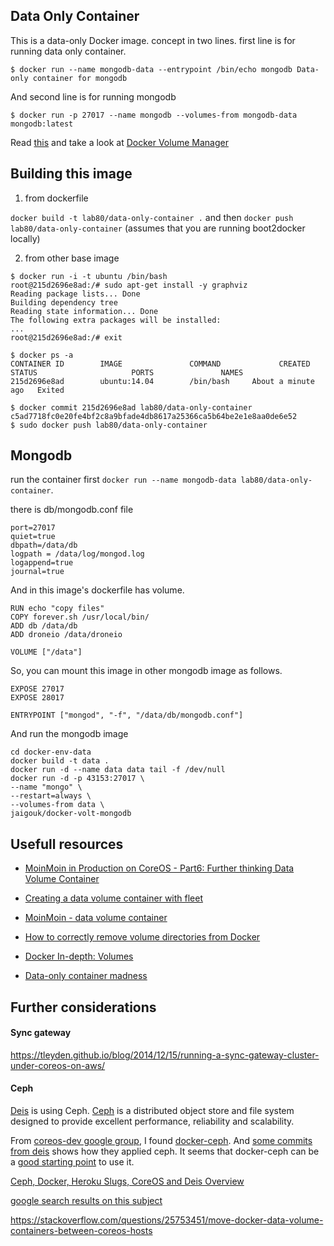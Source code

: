 Data Only Container
--------------------

This is a data-only Docker image. concept in two lines. first line is for running data only container.
```
$ docker run --name mongodb-data --entrypoint /bin/echo mongodb Data-only container for mongodb
```

And second line is for running mongodb
```
$ docker run -p 27017 --name mongodb --volumes-from mongodb-data mongodb:latest
```

Read [this](http://container42.com/2014/11/03/docker-indepth-volumes/) and take a look at [Docker Volume Manager](https://github.com/cpuguy83/docker-volumes)




## Building this image

1. from dockerfile

`docker build -t lab80/data-only-container .` and then `docker push lab80/data-only-container` (assumes that you are running boot2docker locally)

2. from other base image

```
$ docker run -i -t ubuntu /bin/bash
root@215d2696e8ad:/# sudo apt-get install -y graphviz
Reading package lists... Done
Building dependency tree
Reading state information... Done
The following extra packages will be installed:
...
root@215d2696e8ad:/# exit

$ docker ps -a
CONTAINER ID        IMAGE               COMMAND             CREATED              STATUS                     PORTS               NAMES
215d2696e8ad        ubuntu:14.04        /bin/bash     About a minute ago   Exited

$ docker commit 215d2696e8ad lab80/data-only-container
c5ad7718fc0e20fe4bf2c8a9bfade4db8617a25366ca5b64be2e1e8aa0de6e52
$ sudo docker push lab80/data-only-container
```

## Mongodb

run the container first `docker run --name mongodb-data lab80/data-only-container`. 


there is db/mongodb.conf file

```
port=27017
quiet=true
dbpath=/data/db
logpath = /data/log/mongod.log
logappend=true
journal=true
```

And in this image's dockerfile has volume.
```
RUN echo "copy files"
COPY forever.sh /usr/local/bin/
ADD db /data/db
ADD droneio /data/droneio

VOLUME ["/data"]
```


So, you can mount this image in other mongodb image as follows.

```
EXPOSE 27017
EXPOSE 28017

ENTRYPOINT ["mongod", "-f", "/data/db/mongodb.conf"]
```

And run the mongodb image

```
cd docker-env-data
docker build -t data .
docker run -d --name data data tail -f /dev/null
docker run -d -p 43153:27017 \
--name "mongo" \
--restart=always \
--volumes-from data \
jaigouk/docker-volt-mongodb
```


## Usefull resources

* [MoinMoin in Production on CoreOS - Part6: Further thinking Data Volume Container](https://masato.github.io/2014/10/20/docker-moinmoin-idcf-coreos-volumes-further-thinking/)

* [Creating a data volume container with fleet](https://masato.github.io/2014/11/03/creating-a-data-volume-container-with-fleet/)

* [MoinMoin - data volume container](https://masato.github.io/tags/DataVolumeContainer/)

* [How to correctly remove volume directories from Docker](https://masato.github.io/2014/11/05/how-to-correctly-remove-volume-directories/)

* [Docker In-depth: Volumes](http://container42.com/2014/11/03/docker-indepth-volumes/)

* [Data-only container madness](http://container42.com/2014/11/18/data-only-container-madness/)


## Further considerations

#### Sync gateway
https://tleyden.github.io/blog/2014/12/15/running-a-sync-gateway-cluster-under-coreos-on-aws/

#### Ceph
[Deis](http://docs.deis.io/en/latest/understanding_deis/components/#store) is using Ceph. [Ceph](http://ceph.com/) is a distributed object store and file system designed to provide excellent performance, reliability and scalability.

From [coreos-dev google group](https://groups.google.com/forum/#!topic/coreos-dev/s-E4sa9VxsA), I found [docker-ceph](https://github.com/ulexus/docker-ceph). And [some commits from deis](https://github.com/deis/deis/pull/1754) shows how they applied ceph. It seems that docker-ceph can be a [good starting point](https://github.com/Ulexus/docker-ceph/blob/master/ceph-mon/Dockerfile) to use it.

[Ceph, Docker, Heroku Slugs, CoreOS and Deis Overview](http://www.slideshare.net/llorieri/deis-41033421)

[google search results on this subject](https://www.google.com/search?q=coreos+stateful+containers&oq=coreos+stateful+containers&aqs=chrome..69i57j69i60.1506j0j7&sourceid=chrome&es_sm=119&ie=UTF-8#q=coreos+stateful+containers&newwindow=1&tbas=0)

https://stackoverflow.com/questions/25753451/move-docker-data-volume-containers-between-coreos-hosts

